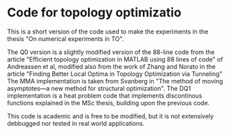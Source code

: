 # Code for topology optimizatio

This is a short version of the code used to make the experiments in the thesis "On numerical experiments in TO".

The Q0 version is a slightly modified version of the 88-line code from the article "Efficient topology optimization in MATLAB using 88 lines of code" of Andreassen et al, modified also from the work of Zhang and Norato in the article "Finding Better Local Optima in Topology Optimization via Tunneling"
The MMA implementation is taken from Svanberg in "The method of moving asymptotes—a new method for structural optimization".
The DQ1 implementation is a heat problem code that implements discontinous functions explained in the MSc thesis, building upon the previous code. 

This code is academic and is free to be modified, but it is not extensively debbugged nor tested in real world applications. 





